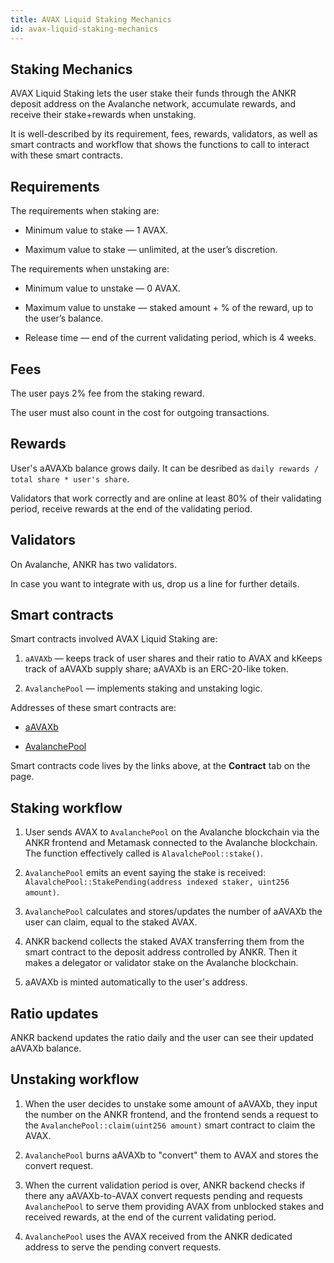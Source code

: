 ```yaml
---
title: AVAX Liquid Staking Mechanics
id: avax-liquid-staking-mechanics
---
```


## Staking Mechanics

AVAX Liquid Staking lets the user stake their funds through the ANKR deposit address on the Avalanche network, accumulate rewards, and receive their stake+rewards when unstaking.

It is well-described by its requirement, fees, rewards, validators, as well as smart contracts and workflow that shows the functions to call to interact with these smart contracts.


## Requirements

The requirements when staking are:

* Minimum value to stake — 1 AVAX.

* Maximum value to stake — unlimited, at the user’s discretion.

The requirements when unstaking are:

* Minimum value to unstake — 0 AVAX.

* Maximum value to unstake — staked amount + % of the reward, up to the user’s balance.

* Release time — end of the current validating period, which is 4 weeks.


## Fees

The user pays 2% fee from the staking reward.

The user must also count in the cost for outgoing transactions.


## Rewards

User's aAVAXb balance grows daily. It can be desribed as `daily rewards / total share * user's share`.

Validators that work correctly and are online at least 80% of their validating period, receive rewards at the end of the validating period.


## Validators

On Avalanche, ANKR has two validators. 

In case you want to integrate with us, drop us a line for further details.


## Smart contracts
Smart contracts involved AVAX Liquid Staking are:

1. `aAVAXb` — keeps track of user shares and their ratio to AVAX and kKeeps track of aAVAXb supply share; aAVAXb is an ERC-20-like token.

2. `AvalanchePool` — implements staking and unstaking logic.

Addresses of these smart contracts are:

* [aAVAXb](https://snowtrace.io/address/0x6C6f910A79639dcC94b4feEF59Ff507c2E843929)

* [AvalanchePool](https://snowtrace.io/address/0x7BAa1E3bFe49db8361680785182B80BB420A836D)
  
Smart contracts code lives by the links above, at the **Contract** tab on the page.

## Staking workflow

1. User sends AVAX to `AvalanchePool` on the Avalanche blockchain via the ANKR frontend and Metamask connected to the Avalanche blockchain. The function effectively called is `AlavalchePool::stake()`. 

2. `AvalanchePool` emits an event saying the stake is received: `AlavalchePool::StakePending(address indexed staker, uint256 amount)`.

3. `AvalanchePool` calculates and stores/updates the number of aAVAXb the user can claim, equal to the staked AVAX.

4. ANKR backend collects the staked AVAX transferring them from the smart contract to the deposit address controlled by ANKR. Then it makes a delegator or validator stake on the Avalanche blockchain.

5. aAVAXb is minted automatically to the user's address.

## Ratio updates

ANKR backend updates the ratio daily and the user can see their updated aAVAXb balance.

## Unstaking workflow

1. When the user decides to unstake some amount of aAVAXb, they input the number on the ANKR frontend, and the frontend sends a request to the `AvalanchePool::claim(uint256 amount)` smart contract to claim the AVAX.

2. `AvalanchePool` burns aAVAXb to "convert" them to AVAX and stores the convert request.

3. When the current validation period is over, ANKR backend checks if there any aAVAXb-to-AVAX convert requests pending and requests `AvalanchePool` to serve them providing AVAX from unblocked stakes and received rewards, at the end of the current validating period.

4. `AvalanchePool` uses the AVAX received from the ANKR dedicated address to serve the pending convert requests. 